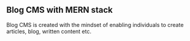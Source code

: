 ## Blog CMS with MERN stack

Blog CMS is created with the mindset of enabling individuals to create articles, blog, written content etc. 